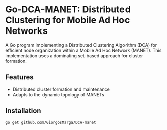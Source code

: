 # Go-DCA-MANET: Distributed Clustering for Mobile Ad Hoc Networks

A Go program implementing a Distributed Clustering Algorithm (DCA) for efficient node organization within a Mobile Ad Hoc Network (MANET). This implementation uses a dominating set-based approach for cluster formation.

## Features 

* Distributed cluster formation and maintenance 
* Adapts to the dynamic topology of MANETs

## Installation 

```bash
go get github.com/GiorgosMarga/DCA-manet
